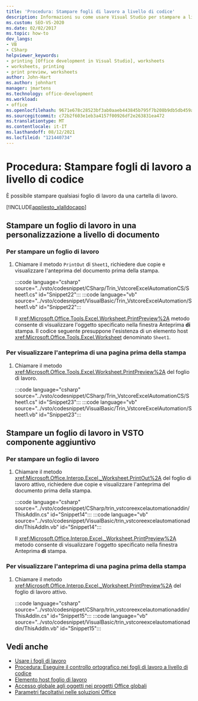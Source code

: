 ```yaml
---
title: 'Procedura: Stampare fogli di lavoro a livello di codice'
description: Informazioni su come usare Visual Studio per stampare a livello di codice qualsiasi foglio di lavoro in una Microsoft Excel cartella di lavoro.
ms.custom: SEO-VS-2020
ms.date: 02/02/2017
ms.topic: how-to
dev_langs:
- VB
- CSharp
helpviewer_keywords:
- printing [Office development in Visual Studio], worksheets
- worksheets, printing
- print preview, worksheets
author: John-Hart
ms.author: johnhart
manager: jmartens
ms.technology: office-development
ms.workload:
- office
ms.openlocfilehash: 9671e678c28523bf3ab0aaeb443845b795f7b208b9db5db459afcd2692a08e7d
ms.sourcegitcommit: c72b2f603e1eb3a4157f00926df2e263831ea472
ms.translationtype: MT
ms.contentlocale: it-IT
ms.lasthandoff: 08/12/2021
ms.locfileid: "121440734"
---
```

# <a name="how-to-programmatically-print-worksheets"></a>Procedura: Stampare fogli di lavoro a livello di codice

È possibile stampare qualsiasi foglio di lavoro da una cartella di lavoro.

[!INCLUDE[appliesto_xlalldocapp](../vsto/includes/appliesto-xlalldocapp-md.md)]

## <a name="print-a-worksheet-in-a-document-level-customization"></a>Stampare un foglio di lavoro in una personalizzazione a livello di documento

### <a name="to-print-a-worksheet"></a>Per stampare un foglio di lavoro

1. Chiamare il metodo `PrintOut` di `Sheet1`, richiedere due copie e visualizzare l'anteprima del documento prima della stampa.

    :::code language="csharp" source="../vsto/codesnippet/CSharp/Trin_VstcoreExcelAutomationCS/Sheet1.cs" id="Snippet22":::
    :::code language="vb" source="../vsto/codesnippet/VisualBasic/Trin_VstcoreExcelAutomation/Sheet1.vb" id="Snippet22":::

   Il <xref:Microsoft.Office.Tools.Excel.Worksheet.PrintPreview%2A> metodo consente di visualizzare l'oggetto specificato nella finestra Anteprima **di** stampa. Il codice seguente presuppone l'esistenza di un elemento host <xref:Microsoft.Office.Tools.Excel.Worksheet> denominato `Sheet1`.

### <a name="to-preview-a-page-before-printing"></a>Per visualizzare l'anteprima di una pagina prima della stampa

1. Chiamare il metodo <xref:Microsoft.Office.Tools.Excel.Worksheet.PrintPreview%2A> del foglio di lavoro.

     :::code language="csharp" source="../vsto/codesnippet/CSharp/Trin_VstcoreExcelAutomationCS/Sheet1.cs" id="Snippet23":::
     :::code language="vb" source="../vsto/codesnippet/VisualBasic/Trin_VstcoreExcelAutomation/Sheet1.vb" id="Snippet23":::

## <a name="print-a-worksheet-in-a-vsto-add-in"></a>Stampare un foglio di lavoro in VSTO componente aggiuntivo

### <a name="to-print-a-worksheet"></a>Per stampare un foglio di lavoro

1. Chiamare il metodo <xref:Microsoft.Office.Interop.Excel._Worksheet.PrintOut%2A> del foglio di lavoro attivo, richiedere due copie e visualizzare l'anteprima del documento prima della stampa.

    :::code language="csharp" source="../vsto/codesnippet/CSharp/trin_vstcoreexcelautomationaddin/ThisAddIn.cs" id="Snippet14":::
    :::code language="vb" source="../vsto/codesnippet/VisualBasic/trin_vstcoreexcelautomationaddin/ThisAddIn.vb" id="Snippet14":::

   Il <xref:Microsoft.Office.Interop.Excel._Worksheet.PrintPreview%2A> metodo consente di visualizzare l'oggetto specificato nella finestra Anteprima **di** stampa.

### <a name="to-preview-a-page-before-printing"></a>Per visualizzare l'anteprima di una pagina prima della stampa

1. Chiamare il metodo <xref:Microsoft.Office.Interop.Excel._Worksheet.PrintPreview%2A> del foglio di lavoro attivo.

     :::code language="csharp" source="../vsto/codesnippet/CSharp/trin_vstcoreexcelautomationaddin/ThisAddIn.cs" id="Snippet15":::
     :::code language="vb" source="../vsto/codesnippet/VisualBasic/trin_vstcoreexcelautomationaddin/ThisAddIn.vb" id="Snippet15":::

## <a name="see-also"></a>Vedi anche

- [Usare i fogli di lavoro](../vsto/working-with-worksheets.md)
- [Procedura: Eseguire il controllo ortografico nei fogli di lavoro a livello di codice](../vsto/how-to-programmatically-check-spelling-in-worksheets.md)
- [Elemento host foglio di lavoro](../vsto/worksheet-host-item.md)
- [Accesso globale agli oggetti nei progetti Office globali](../vsto/global-access-to-objects-in-office-projects.md)
- [Parametri facoltativi nelle soluzioni Office](../vsto/optional-parameters-in-office-solutions.md)
